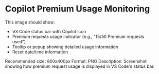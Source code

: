 # Copilot Premium Usage Monitoring

This image should show:
- VS Code status bar with Copilot icon
- Premium requests usage indicator (e.g., "15/50 Premium requests used")
- Tooltip or popup showing detailed usage information
- Reset date/time information

Recommended size: 800x400px
Format: PNG
Description: Screenshot showing how premium request usage is displayed in VS Code's status bar.